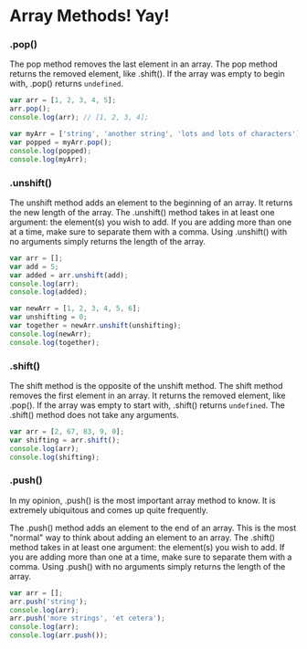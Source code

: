 # Array Methods! Yay!

### .pop()
The pop method removes the last element in an array. The pop method returns the removed element, like .shift().
If the array was empty to begin with, .pop() returns `undefined`.
```javascript
var arr = [1, 2, 3, 4, 5];
arr.pop();
console.log(arr); // [1, 2, 3, 4];

var myArr = ['string', 'another string', 'lots and lots of characters'];
var popped = myArr.pop();
console.log(popped);
console.log(myArr);
```

### .unshift()
The unshift method adds an element to the beginning of an array. It returns the new length of the array. The .unshift() method takes in at least one argument: the element(s) you wish to add. If you are adding more than one at a time, make sure to separate them with a comma. Using .unshift() with no arguments simply returns the length of the array.
```javascript
var arr = [];
var add = 5;
var added = arr.unshift(add);
console.log(arr);
console.log(added);

var newArr = [1, 2, 3, 4, 5, 6];
var unshifting = 0;
var together = newArr.unshift(unshifting);
console.log(newArr);
console.log(together);
```

### .shift()
The shift method is the opposite of the unshift method. The shift method removes the first element in an array. It returns the removed element, like .pop(). If the array was empty to start with, .shift() returns `undefined`. The .shift() method does not take any arguments.
```javascript
var arr = [2, 67, 83, 9, 0];
var shifting = arr.shift();
console.log(arr);
console.log(shifting);
```

### .push()
In my opinion, .push() is the most important array method to know. It is extremely ubiquitous and comes up quite frequently.

The .push() method adds an element to the end of an array. This is the most "normal" way to think about adding an element to an array. The .shift() method takes in at least one argument: the element(s) you wish to add. If you are adding more than one at a time, make sure to separate them with a comma. Using .push() with no arguments simply returns the length of the array.
```javascript
var arr = [];
arr.push('string');
console.log(arr);
arr.push('more strings', 'et cetera');
console.log(arr);
console.log(arr.push());
```
